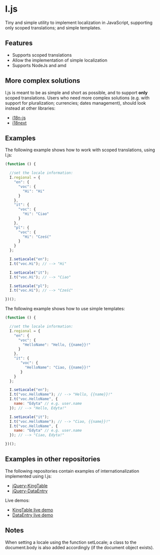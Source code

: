 # I.js
Tiny and simple utility to implement localization in JavaScript, supporting only scoped translations; and simple
templates.

## Features
* Supports scoped translations
* Allow the implementation of simple localization
* Supports NodeJs and amd

## More complex solutions
I.js is meant to be as simple and short as possible, and to support **only** scoped translations.
Users who need more complex solutions (e.g. with support for pluralization; currencies; dates management), should look
instead at other libraries:
* [i18n-js](https://github.com/fnando/i18n-js)
* [i18next](http://i18next.com/)

## Examples
The following example shows how to work with scoped translations, using I.js:
```js
(function () {

  //set the locale information:
  I.regional = {
    "en": {
      "voc": {
        "Hi": "Hi"
      }
    },
    "it": {
      "voc": {
        "Hi": "Ciao"
      }
    },
    "pl": {
      "voc": {
        "Hi": "Cześć"
      }
    }
  };

  I.setLocale("en");
  I.t("voc.Hi"); // --> "Hi"

  I.setLocale("it");
  I.t("voc.Hi"); // --> "Ciao"

  I.setLocale("pl");
  I.t("voc.Hi"); // --> "Cześć"

})();
```

The following example shows how to use simple templates:
```js
(function () {

  //set the locale information:
  I.regional = {
    "en": {
      "voc": {
        "HelloName": "Hello, {{name}}!"
      }
    },
    "it": {
       "voc": {
         "HelloName": "Ciao, {{name}}!"
       }
    }
  };

  I.setLocale("en");
  I.t("voc.HelloName"); // --> "Hello, {{name}}!"
  I.t("voc.HelloName", {
    name: "Edyta" // e.g. user.name
  }); // --> "Hello, Edyta!"

  I.setLocale("it");
  I.t("voc.HelloName"); // --> "Ciao, {{name}}!"
  I.t("voc.HelloName", {
    name: "Edyta" // e.g. user.name
  }); // --> "Ciao, Edyta!"

})();
```

## Examples in other repositories
The following repositories contain examples of internationalization implemented using I.js:
* [jQuery-KingTable](https://github.com/RobertoPrevato/jQuery-KingTable)
* [jQuery-DataEntry](https://github.com/RobertoPrevato/jQuery-DataEntry)

Live demos:
* [KingTable live demo](http://ugrose.com/content/demos/kingtable/index.html)
* [DataEntry live demo](http://ugrose.com/content/demos/jqdataentry/index.html)

## Notes
When setting a locale using the function setLocale; a class to the document.body is also added accordingly
(if the document object exists).